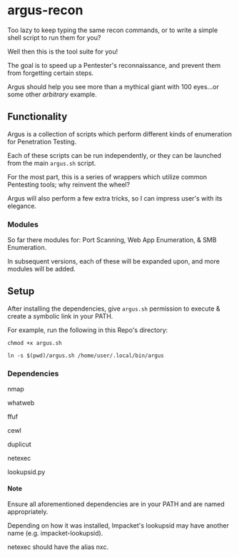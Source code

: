# argus-recon
Too lazy to keep typing the same recon commands, or to write a simple shell script to run them for you?

Well then this is the tool suite for you!

The goal is to speed up a Pentester's reconnaissance, and prevent them from forgetting certain steps.

Argus should help you see more than a mythical giant with 100 eyes...or some other *arbitrary* example.

## Functionality
Argus is a collection of scripts which perform different kinds of enumeration for Penetration Testing.

Each of these scripts can be run independently, or they can be launched from the main `argus.sh` script.

For the most part, this is a series of wrappers which utilize common Pentesting tools; why reinvent the wheel?

Argus will also perform a few extra tricks, so I can impress user's with its elegance.

### Modules
So far there modules for: Port Scanning, Web App Enumeration, & SMB Enumeration.

In subsequent versions, each of these will be expanded upon, and more modules will be added.

## Setup
After installing the dependencies, give `argus.sh` permission to execute & create a symbolic link in your PATH.

For example, run the following in this Repo's directory:

`chmod +x argus.sh`

`ln -s $(pwd)/argus.sh /home/user/.local/bin/argus`

### Dependencies
nmap

whatweb

ffuf

cewl

duplicut

netexec

lookupsid.py

#### Note
Ensure all aforementioned dependencies are in your PATH and are named appropriately.

Depending on how it was installed, Impacket's lookupsid may have another name (e.g. impacket-lookupsid).

netexec should have the alias nxc.
